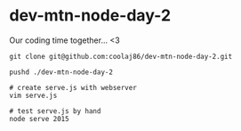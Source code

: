 # dev-mtn-node-day-2
Our coding time together... &lt;3

```
git clone git@github.com:coolaj86/dev-mtn-node-day-2.git

pushd ./dev-mtn-node-day-2

# create serve.js with webserver
vim serve.js

# test serve.js by hand
node serve 2015
```
